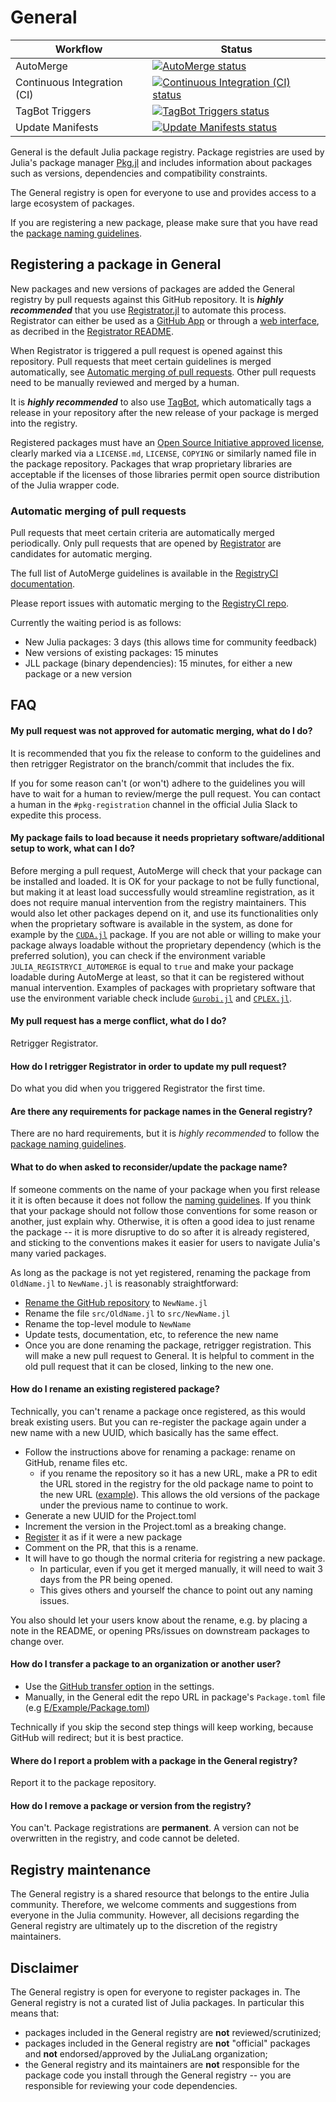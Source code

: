 # General

| Workflow | Status |
| --------------------------- | ---------------------------------------------------------------------- |
| AutoMerge                   | [![AutoMerge status][AutoMerge-img]][AutoMerge-url]                    |
| Continuous Integration (CI) | [![Continuous Integration (CI) status][CI-img]][CI-url]                |
| TagBot Triggers             | [![TagBot Triggers status][TagBotTriggers-img]][TagBotTriggers-url]    |
| Update Manifests            | [![Update Manifests status][UpdateManifests-img]][UpdateManifests-url] |

[AutoMerge-url]: https://github.com/JuliaRegistries/General/actions/workflows/automerge.yml
[AutoMerge-img]: https://github.com/JuliaRegistries/General/actions/workflows/automerge.yml/badge.svg "AutoMerge status"
[CI-url]: https://github.com/JuliaRegistries/General/actions/workflows/ci.yml
[CI-img]: https://github.com/JuliaRegistries/General/actions/workflows/ci.yml/badge.svg "Continuous Integration (CI) status"
[TagBotTriggers-url]: https://github.com/JuliaRegistries/General/actions/workflows/TagBotTriggers.yml
[TagBotTriggers-img]: https://github.com/JuliaRegistries/General/actions/workflows/TagBotTriggers.yml/badge.svg "TagBot Triggers status"
[UpdateManifests-url]: https://github.com/JuliaRegistries/General/actions/workflows/update_manifests.yml
[UpdateManifests-img]: https://github.com/JuliaRegistries/General/actions/workflows/update_manifests.yml/badge.svg "Update Manifests status"

General is the default Julia package registry. Package registries are used by Julia's
package manager [Pkg.jl][pkg] and includes information about packages such as versions,
dependencies and compatibility constraints.

The General registry is open for everyone to use and provides access to a large ecosystem
of packages.

If you are registering a new package, please make sure that you have read the [package naming guidelines](https://julialang.github.io/Pkg.jl/dev/creating-packages/#Package-naming-guidelines-1).

## Registering a package in General

New packages and new versions of packages are added the General registry by pull requests
against this GitHub repository. It is ***highly recommended*** that you use
[Registrator.jl][registrator] to automate this process. Registrator can either be used as a
[GitHub App][registrator-app] or through a [web interface][registrator-web], as decribed in
the [Registrator README][registrator-readme].

When Registrator is triggered a pull request is opened against this repository. Pull
requests that meet certain guidelines is merged automatically, see
[Automatic merging of pull requests](#automatic-merging-of-pull-requests). Other pull
requests need to be manually reviewed and merged by a human.

It is ***highly recommended*** to also use [TagBot][tagbot], which automatically tags a release in your
repository after the new release of your package is merged into the registry.

Registered packages must have an [Open Source Initiative approved license](https://opensource.org/licenses),
clearly marked via a `LICENSE.md`, `LICENSE`, `COPYING` or similarly named file in the package repository.
Packages that wrap proprietary libraries are acceptable if the licenses of those libraries permit open
source distribution of the Julia wrapper code.

### Automatic merging of pull requests

Pull requests that meet certain criteria are automatically merged periodically.
Only pull requests that are opened by [Registrator][registrator] are candidates
for automatic merging.

The full list of AutoMerge guidelines is available in the
[RegistryCI documentation][automerge-guidelines].

Please report issues with automatic merging to the [RegistryCI repo][registryci].

Currently the waiting period is as follows:

 - New Julia packages: 3 days (this allows time for community feedback)
 - New versions of existing packages: 15 minutes
 - JLL package (binary dependencies): 15 minutes, for either a new package or a new version

## FAQ

#### My pull request was not approved for automatic merging, what do I do?

It is recommended that you fix the release to conform to the guidelines and
then retrigger Registrator on the branch/commit that includes the fix.

If you for some reason can't (or won't) adhere to the guidelines you will have
to wait for a human to review/merge the pull request. You can contact a human
in the `#pkg-registration` channel in the official Julia Slack to expedite this process.

#### My package fails to load because it needs proprietary software/additional setup to work, what can I do?

Before merging a pull request, AutoMerge will check that your package can be installed and
loaded.  It is OK for your package to not be fully functional, but making it at least load
successfully would streamline registration, as it does not require manual intervention from
the registry maintainers.  This would also let other packages depend on it, and use its
functionalities only when the proprietary software is available in the system, as done for
example by the [`CUDA.jl`](https://github.com/JuliaGPU/CUDA.jl) package.  If you are not
able or willing to make your package always loadable without the proprietary dependency
(which is the preferred solution), you can check if the environment variable
`JULIA_REGISTRYCI_AUTOMERGE` is equal to `true` and make your package loadable during
AutoMerge at least, so that it can be registered without manual intervention.  Examples of
packages with proprietary software that use the environment variable check include
[`Gurobi.jl`](https://github.com/jump-dev/Gurobi.jl) and
[`CPLEX.jl`](https://github.com/jump-dev/CPLEX.jl).

#### My pull request has a merge conflict, what do I do?

Retrigger Registrator.

#### How do I retrigger Registrator in order to update my pull request?

Do what you did when you triggered Registrator the first time.

#### Are there any requirements for package names in the General registry?

There are no hard requirements, but it is *highly recommended* to follow
the [package naming guidelines][naming-guidelines].

#### What to do when asked to reconsider/update the package name?

If someone comments on the name of your package when you first release it it is often
because it does not follow the [naming guidelines][naming-guidelines]. If you think that
your package should not follow those conventions for some reason or another, just explain
why. Otherwise, it is often a good idea to just rename the package -- it is more disruptive
to do so after it is already registered, and sticking to the conventions makes it easier
for users to navigate Julia's many varied packages.

As long as the package is not yet registered, renaming the package from
`OldName.jl` to `NewName.jl` is reasonably straightforward:

* [Rename the GitHub repository][github-rename] to `NewName.jl`
* Rename the file `src/OldName.jl` to `src/NewName.jl`
* Rename the top-level module to `NewName`
* Update tests, documentation, etc, to reference the new name
* Once you are done renaming the package, retrigger registration.
  This will make a new pull request to General. It is helpful to comment
  in the old pull request that it can be closed, linking to the new one.

#### How do I rename an existing registered package?

Technically, you can't rename a package once registered, as this would break existing users.
But you can re-register the package again under a new name with a new UUID, which basically
has the same effect.

 - Follow the instructions above for renaming a package: rename on GitHub, rename files etc.
    - if you rename the repository so it has a new URL, make a PR to edit the URL stored in the
      registry for the old package name to point to the new URL ([example](https://github.com/JuliaRegistries/General/pull/40190/files)).
      This allows the old versions of the package under the previous name to continue to work.
 - Generate a new UUID for the Project.toml
 - Increment the version in the Project.toml as a breaking change.
 - [Register](#registering-a-package-in-general) it as if it were a new package
 - Comment on the PR, that this is a rename.
 - It will have to go though the normal criteria for registring a new package.
    - In particular, even if you get it merged manually, it will need to wait 3 days from the PR being opened.
    - This gives others and yourself the chance to point out any naming issues.

You also should let your users know about the rename, e.g. by placing a note in the README,
or opening PRs/issues on downstream packages to change over.

#### How do I transfer a package to an organization or another user?

 - Use the [GitHub transfer option][github-transfer] in the settings.
 - Manually, in the General edit the repo URL in package's `Package.toml` file (e.g [E/Example/Package.toml](https://github.com/JuliaRegistries/General/blob/master/E/Example/Package.toml#L3))

Technically if you skip the second step things will keep working, because GitHub will redirect;
but it is best practice.

#### Where do I report a problem with a package in the General registry?

Report it to the package repository.

#### How do I remove a package or version from the registry?

You can't. Package registrations are **permanent**. A version can not be overwritten in the
registry, and code cannot be deleted.

## Registry maintenance

The General registry is a shared resource that belongs to the entire Julia community. Therefore, we welcome comments and suggestions from everyone in the Julia community. However, all decisions regarding the General registry are ultimately up to the discretion of the registry maintainers.

## Disclaimer

The General registry is open for everyone to register packages in. The General registry is
not a curated list of Julia packages. In particular this means that:

 - packages included in the General registry are **not** reviewed/scrutinized;
 - packages included in the General registry are **not** "official" packages and **not**
   endorsed/approved by the JuliaLang organization;
 - the General registry and its maintainers are **not** responsible for the package code
   you install through the General registry -- you are responsible for reviewing your
   code dependencies.

[pkg]: https://julialang.github.io/Pkg.jl/v1/
[registrator]: https://github.com/JuliaRegistries/Registrator.jl
[registrator-app]: https://github.com/JuliaRegistries/Registrator.jl#via-the-github-app
[registrator-web]: https://github.com/JuliaRegistries/Registrator.jl#via-the-web-interface
[registrator-readme]: https://github.com/JuliaRegistries/Registrator.jl/blob/master/README.md
[tagbot]: https://github.com/JuliaRegistries/TagBot
[naming-guidelines]: https://julialang.github.io/Pkg.jl/v1/creating-packages/#Package-naming-guidelines-1
[automerge-guidelines]: https://juliaregistries.github.io/RegistryCI.jl/stable/guidelines/
[registryci]: https://github.com/JuliaRegistries/RegistryCI.jl
[github-rename]: https://help.github.com/en/github/administering-a-repository/renaming-a-repository
[github-transfer]: https://help.github.com/en/github/administering-a-repository/transferring-a-repository
